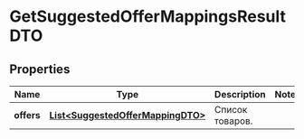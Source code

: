 

# GetSuggestedOfferMappingsResultDTO

## Properties

Name | Type | Description | Notes
------------ | ------------- | ------------- | -------------
**offers** | [**List&lt;SuggestedOfferMappingDTO&gt;**](SuggestedOfferMappingDTO.md) | Список товаров. | 




